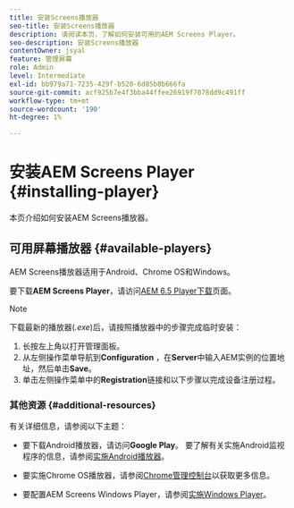 ```yaml
---
title: 安装Screens播放器
seo-title: 安装Screens播放器
description: 请阅读本页，了解如何安装可用的AEM Screens Player。
seo-description: 安装Screens播放器
contentOwner: jsyal
feature: 管理屏幕
role: Admin
level: Intermediate
exl-id: bb979a71-7235-429f-b520-6d85b8b666fa
source-git-commit: acf925b7e4f3bba44ffee26919f7078dd9c491ff
workflow-type: tm+mt
source-wordcount: '190'
ht-degree: 1%

---
```


# 安装AEM Screens Player {#installing-player}

本页介绍如何安装AEM Screens播放器。

## 可用屏幕播放器 {#available-players}

AEM Screens播放器适用于Android、Chrome OS和Windows。

要下载&#x200B;**AEM Screens Player**，请访问[AEM 6.5 Player下载](https://download.macromedia.com/screens/)页面。

>[!NOTE]
>
>下载最新的播放器(*.exe*)后，请按照播放器中的步骤完成临时安装：
>
>1. 长按左上角以打开管理面板。
>1. 从左侧操作菜单导航到&#x200B;**Configuration** ，在&#x200B;**Server**&#x200B;中输入AEM实例的位置地址，然后单击&#x200B;**Save**。
>1. 单击左侧操作菜单中的&#x200B;**Registration**&#x200B;链接和以下步骤以完成设备注册过程。


### 其他资源 {#additional-resources}

有关详细信息，请参阅以下主题：

* 要下载Android播放器，请访问&#x200B;**Google Play**。 要了解有关实施Android监视程序的信息，请参阅[实施Android播放器](implementing-android-player.md)。

* 要实施Chrome OS播放器，请参阅[Chrome管理控制台](implementing-chrome-os-player.md)以获取更多信息。

* 要配置AEM Screens Windows Player，请参阅[实施Windows Player](implementing-windows-player.md)。
